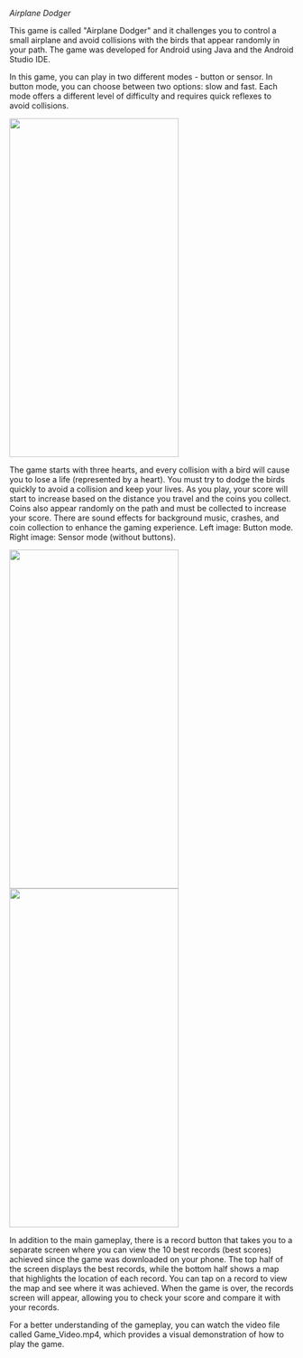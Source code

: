 *Airplane Dodger*

This game is called "Airplane Dodger" and it challenges you to control a small airplane and avoid collisions with the birds that appear randomly in your path. The game was developed for Android using Java and the Android Studio IDE.

In this game, you can play in two different modes - button or sensor. In button mode, you can choose between two options: slow and fast. Each mode offers a different level of difficulty and requires quick reflexes to avoid collisions.


<img src="https://github.com/YairZeruya/Android_Airplane_Dodger_Game_Java/assets/108290381/be2a4cac-3afb-4f93-a196-54a962c53864" width="300" height="600">


The game starts with three hearts, and every collision with a bird will cause you to lose a life (represented by a heart). You must try to dodge the birds quickly to avoid a collision and keep your lives.
As you play, your score will start to increase based on the distance you travel and the coins you collect. Coins also appear randomly on the path and must be collected to increase your score. There are sound effects for background music, crashes, and coin collection to enhance the gaming experience. Left image: Button mode. Right image: Sensor mode (without buttons).

<img src="https://github.com/YairZeruya/Android_Airplane_Dodger_Game_Java/assets/108290381/9f047be4-fce7-43b3-8b93-a57a79187a2b" width="300" height="600">
<img src="https://github.com/YairZeruya/Android_Airplane_Dodger_Game_Java/assets/108290381/ded22931-b7dd-4d91-8117-cd5e9b036171" width="300" height="600">





In addition to the main gameplay, there is a record button that takes you to a separate screen where you can view the 10 best records (best scores) achieved since the game was downloaded on your phone. The top half of the screen displays the best records, while the bottom half shows a map that highlights the location of each record. You can tap on a record to view the map and see where it was achieved. When the game is over, the records screen will appear, allowing you to check your score and compare it with your records.

For a better understanding of the gameplay, you can watch the video file called Game_Video.mp4, which provides a visual demonstration of how to play the game.
